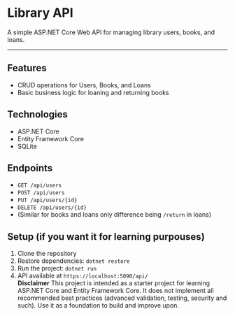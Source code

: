 # Library API

A simple ASP.NET Core Web API for managing library users, books, and loans.

--- 

## Features
- CRUD operations for Users, Books, and Loans
- Basic business logic for loaning and returning books

## Technologies
- ASP.NET Core
- Entity Framework Core
- SQLite

## Endpoints
- `GET /api/users`
- `POST /api/users`
- `PUT /api/users/{id}`
- `DELETE /api/users/{id}`
- (Similar for books and loans only difference being `/return` in loans)

## Setup (if you want it for learning purpouses)
1. Clone the repository
2. Restore dependencies: `dotnet restore`
3. Run the project: `dotnet run`
4. API available at `https://localhost:5090/api/`  
**Disclaimer**
This project is intended as a starter project for learning ASP.NET Core and Entity Framework Core.
It does not implement all recommended best practices (advanced validation, testing, security and such). Use it as a foundation to build and improve upon.
